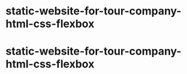 # static-website-for-tour-company-html-css-flexbox
# static-website-for-tour-company-html-css-flexbox
